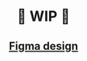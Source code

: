 <h1 align="center">🚧 WIP 🚧</h1>
<h2 align="center"><a href="https://www.figma.com/file/bUGIPys15E78w9bs1l4tgS/HooBank?node-id=310%3A485&t=x9rw6TaVJ0bWystQ-1">Figma design</a></h2>
